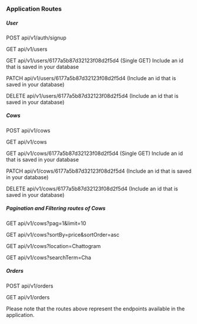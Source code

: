 ### Application Routes

##### User

POST api/v1/auth/signup

GET api/v1/users

GET api/v1/users/6177a5b87d32123f08d2f5d4 (Single GET) Include an id that is saved in your database

PATCH api/v1/users/6177a5b87d32123f08d2f5d4 (Include an id that is saved in your database)

DELETE api/v1/users/6177a5b87d32123f08d2f5d4 (Include an id that is saved in your database)

##### Cows

POST api/v1/cows

GET api/v1/cows

GET api/v1/cows/6177a5b87d32123f08d2f5d4 (Single GET) Include an id that is saved in your database

PATCH api/v1/cows/6177a5b87d32123f08d2f5d4 (Include an id that is saved in your database)

DELETE api/v1/cows/6177a5b87d32123f08d2f5d4 (Include an id that is saved in your database)

##### Pagination and Filtering routes of Cows

GET api/v1/cows?pag=1&limit=10

GET api/v1/cows?sortBy=price&sortOrder=asc

GET api/v1/cows?location=Chattogram

GET api/v1/cows?searchTerm=Cha

##### Orders

POST api/v1/orders

GET api/v1/orders

Please note that the routes above represent the endpoints available in the application.
